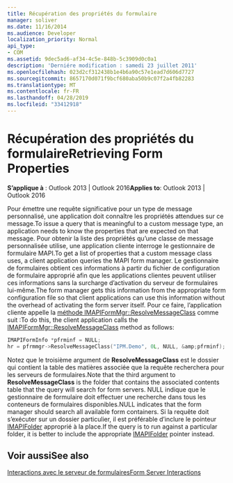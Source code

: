 ```yaml
---
title: Récupération des propriétés du formulaire
manager: soliver
ms.date: 11/16/2014
ms.audience: Developer
localization_priority: Normal
api_type:
- COM
ms.assetid: 9dec5ad6-af34-4c5e-848b-5c3909d0c0a1
description: 'Derniére modification : samedi 23 juillet 2011'
ms.openlocfilehash: 023d2cf312438b1e4b6a90c57e1ead7d606d7727
ms.sourcegitcommit: 8657170d071f9bcf680aba50b9c07f2a4fb82283
ms.translationtype: MT
ms.contentlocale: fr-FR
ms.lasthandoff: 04/28/2019
ms.locfileid: "33412918"
---
```

# <a name="retrieving-form-properties"></a><span data-ttu-id="53933-103">Récupération des propriétés du formulaire</span><span class="sxs-lookup"><span data-stu-id="53933-103">Retrieving Form Properties</span></span>

  
  
<span data-ttu-id="53933-104">**S’applique à** : Outlook 2013 | Outlook 2016</span><span class="sxs-lookup"><span data-stu-id="53933-104">**Applies to**: Outlook 2013 | Outlook 2016</span></span> 
  
<span data-ttu-id="53933-105">Pour émettre une requête significative pour un type de message personnalisé, une application doit connaître les propriétés attendues sur ce message.</span><span class="sxs-lookup"><span data-stu-id="53933-105">To issue a query that is meaningful to a custom message type, an application needs to know the properties that are expected on that message.</span></span> <span data-ttu-id="53933-106">Pour obtenir la liste des propriétés qu’une classe de message personnalisée utilise, une application cliente interroge le gestionnaire de formulaire MAPI.</span><span class="sxs-lookup"><span data-stu-id="53933-106">To get a list of properties that a custom message class uses, a client application queries the MAPI form manager.</span></span> <span data-ttu-id="53933-107">Le gestionnaire de formulaires obtient ces informations à partir du fichier de configuration de formulaire approprié afin que les applications clientes peuvent utiliser ces informations sans la surcharge d’activation du serveur de formulaires lui-même.</span><span class="sxs-lookup"><span data-stu-id="53933-107">The form manager gets this information from the appropriate form configuration file so that client applications can use this information without the overhead of activating the form server itself.</span></span> <span data-ttu-id="53933-108">Pour ce faire, l’application cliente appelle la [méthode IMAPIFormMgr::ResolveMessageClass](imapiformmgr-resolvemessageclass.md) comme suit :</span><span class="sxs-lookup"><span data-stu-id="53933-108">To do this, the client application calls the [IMAPIFormMgr::ResolveMessageClass](imapiformmgr-resolvemessageclass.md) method as follows:</span></span> 
  
```cpp
IMAPIFormInfo *pfrminf = NULL;
hr = pfrmmgr->ResolveMessageClass("IPM.Demo", 0L, NULL, &amp;pfrminf);

```

<span data-ttu-id="53933-109">Notez que le troisième argument de **ResolveMessageClass** est le dossier qui contient la table des matières associée que la requête recherchera pour les serveurs de formulaires.</span><span class="sxs-lookup"><span data-stu-id="53933-109">Note that the third argument to **ResolveMessageClass** is the folder that contains the associated contents table that the query will search for form servers.</span></span> <span data-ttu-id="53933-110">NULL indique que le gestionnaire de formulaire doit effectuer une recherche dans tous les conteneurs de formulaires disponibles.</span><span class="sxs-lookup"><span data-stu-id="53933-110">NULL indicates that the form manager should search all available form containers.</span></span> <span data-ttu-id="53933-111">Si la requête doit s’exécuter sur un dossier particulier, il est préférable d’inclure le pointeur [IMAPIFolder](imapifolderimapicontainer.md) approprié à la place.</span><span class="sxs-lookup"><span data-stu-id="53933-111">If the query is to run against a particular folder, it is better to include the appropriate [IMAPIFolder](imapifolderimapicontainer.md) pointer instead.</span></span> 
  
## <a name="see-also"></a><span data-ttu-id="53933-112">Voir aussi</span><span class="sxs-lookup"><span data-stu-id="53933-112">See also</span></span>



[<span data-ttu-id="53933-113">Interactions avec le serveur de formulaires</span><span class="sxs-lookup"><span data-stu-id="53933-113">Form Server Interactions</span></span>](form-server-interactions.md)

